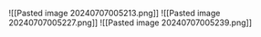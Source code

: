 ![[Pasted image 20240707005213.png]]
![[Pasted image 20240707005227.png]]
![[Pasted image 20240707005239.png]]

